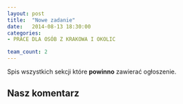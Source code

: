 ```yaml
---
layout: post
title:  "Nowe zadanie"
date:   2014-08-13 18:30:00
categories:
- PRACE DLA OSÓB Z KRAKOWA I OKOLIC

team_count: 2
---
```


Spis wszystkich sekcji które **powinno** zawierać ogłoszenie.

Nasz komentarz
---

